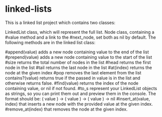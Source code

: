 # linked-lists
This is a linked list project which contains two classes:

LinkedList class, which will represent the full list.
Node class, containing a #value method and a link to the #next_node, set both as nil by default.
The following methods are in the linked list class:

#append(value) adds a new node containing value to the end of the list
#prepend(value) adds a new node containing value to the start of the list
#size returns the total number of nodes in the list
#head returns the first node in the list
#tail returns the last node in the list
#at(index) returns the node at the given index
#pop removes the last element from the list
contains?(value) returns true if the passed in value is in the list and otherwise returns false.
#find(value) returns the index of the node containing value, or nil if not found.
#to_s represent your LinkedList objects as strings, so you can print them out and preview them in the console. The format should be: ( value ) -> ( value ) -> ( value ) -> nil
#insert_at(value, index) that inserts a new node with the provided value at the given index.
#remove_at(index) that removes the node at the given index.